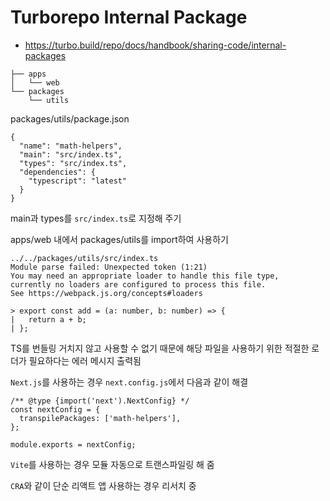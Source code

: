 # Turborepo Internal Package

- https://turbo.build/repo/docs/handbook/sharing-code/internal-packages

```
├── apps
│   └── web
└── packages
    └── utils
```

packages/utils/package.json

```
{
  "name": "math-helpers",
  "main": "src/index.ts",
  "types": "src/index.ts",
  "dependencies": {
    "typescript": "latest"
  }
}
```

main과 types를 `src/index.ts`로 지정해 주기

apps/web 내에서 packages/utils를 import하여 사용하기

```
../../packages/utils/src/index.ts
Module parse failed: Unexpected token (1:21)
You may need an appropriate loader to handle this file type,
currently no loaders are configured to process this file.
See https://webpack.js.org/concepts#loaders

> export const add = (a: number, b: number) => {
|   return a + b;
| };
```

TS를 번들링 거치지 않고 사용할 수 없기 때문에 해당 파일을 사용하기 위한 적절한 로더가 필요하다는 에러 메시지 출력됨

`Next.js`를 사용하는 경우 `next.config.js`에서 다음과 같이 해결

```
/** @type {import('next').NextConfig} */
const nextConfig = {
  transpilePackages: ['math-helpers'],
};

module.exports = nextConfig;
```

`Vite`를 사용하는 경우 모듈 자동으로 트랜스파일링 해 줌

`CRA`와 같이 단순 리액트 앱 사용하는 경우 리서치 중
